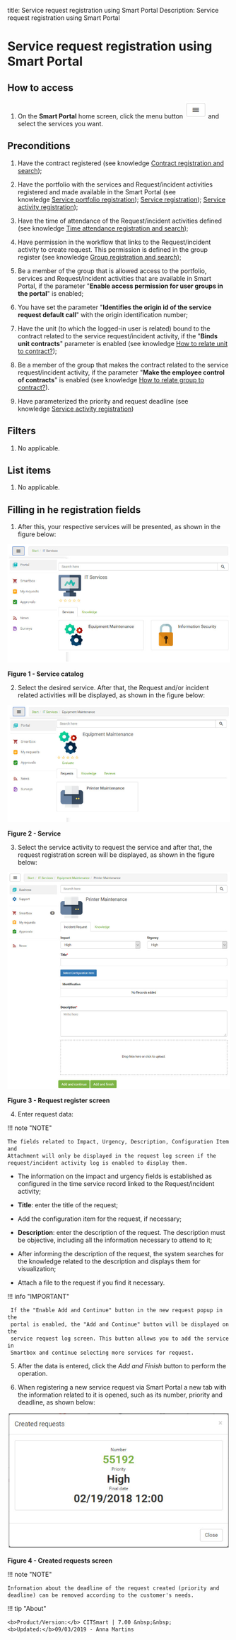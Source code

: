 title: Service request registration using Smart Portal
Description: Service request registration using Smart Portal

# Service request registration using Smart Portal

How to access
-------------

1.  On the **Smart Portal** home screen, click the menu button ![figure](images/simb-meno.white.jpg) and select the
    services you want.

Preconditions
-------------

1.  Have the contract registered (see knowledge [Contract registration and
    search][1]);

2.  Have the portfolio with the services and Request/incident activities
    registered and made available in the Smart Portal (see knowledge [Service
    portfolio registration][2]); [Service registration][3]); [Service
    activity registration][4]);

3.  Have the time of attendance of the Request/incident activities defined (see
    knowledge [Time attendance registration and search][5]);

4.  Have permission in the workflow that links to the Request/incident activity
    to create request. This permission is defined in the group register (see
    knowledge [Group registration and search][6]);

5.  Be a member of the group that is allowed access to the portfolio, services
    and Request/incident activities that are available in Smart Portal, if the
    parameter "**Enable access permission for user groups in the portal**" is
    enabled;

6.  You have set the parameter "**Identifies the origin id of the service
    request default call**" with the origin identification number;

7.  Have the unit (to which the logged-in user is related) bound to the contract
    related to the service request/incident activity, if the "**Binds unit
    contracts**" parameter is enabled (see knowledge [How to relate unit to
    contract?][7]);

8.  Be a member of the group that makes the contract related to the service
    request/incident activity, if the parameter "**Make the employee control of
    contracts**" is enabled (see knowledge [How to relate group to contract?][8]).

9.  Have parameterized the priority and request deadline (see knowledge [Service
    activity registration][9])

Filters
-------

1.  No applicable.

List items
----------

1.  No applicable.

Filling in he registration fields
---------------------------------

1.  After this, your respective services will be presented, as shown in the
    figure below:

   ![figure](images/solici-img1.jpg)
   
   **Figure 1 - Service catalog**

2.  Select the desired service. After that, the Request and/or incident related
    activities will be displayed, as shown in the figure below:

   ![figure](images/solici-img2.jpg)
   
   **Figure 2 - Service**

3.  Select the service activity to request the service and after that, the
    request registration screen will be displayed, as shown in the figure below:

   ![figure](images/solici-img3.jpg)
   
   **Figure 3 - Request register screen**

4.  Enter request data:

!!! note "NOTE"

    The fields related to Impact, Urgency, Description, Configuration Item and
    Attachment will only be displayed in the request log screen if the
    request/incident activity log is enabled to display them.

-   The information on the impact and urgency fields is established as
    configured in the time service record linked to the Request/incident
    activity;

-   **Title**: enter the title of the request;

-   Add the configuration item for the request, if necessary;

-   **Description**: enter the description of the request. The description must
    be objective, including all the information necessary to attend to it;

-   After informing the description of the request, the system searches for the
    knowledge related to the description and displays them for visualization;

-   Attach a file to the request if you find it necessary.

   !!! info "IMPORTANT"

     If the "Enable Add and Continue" button in the new request popup in the
     portal is enabled, the "Add and Continue" button will be displayed on the
     service request log screen. This button allows you to add the service in
     Smartbox and continue selecting more services for request.

5.  After the data is entered, click the *Add and Finish* button to perform the
    operation.

6.  When registering a new service request via Smart Portal a new tab with the
    information related to it is opened, such as its number, priority and
    deadline, as shown below:

![figure](images/solici-img4.jpg)

**Figure 4 - Created requests screen**

!!! note "NOTE"

    Information about the deadline of the request created (priority and
    deadline) can be removed according to the customer's needs.

        
!!! tip "About"

    <b>Product/Version:</b> CITSmart | 7.00 &nbsp;&nbsp;
    <b>Updated:</b>09/03/2019 - Anna Martins
    
[1]:/en-us/citsmart-platform-7/additional-features/contract-management/use/register-contract.html
[2]:/en-us/citsmart-platform-7/processes/portfolio-and-catalog/register.html
[3]:/en-us/citsmart-platform-7/processes/portfolio-and-catalog/services.html
[4]:/en-us/citsmart-platform-7/processes/portfolio-and-catalog/activity.html
[5]:/en-us/citsmart-platform-7/processes/service-level/time-attendance.html
[6]:/en-us/citsmart-platform-7/initial-settings/access-settings/user/group.html
[7]:/en-us/citsmart-platform-7/processes/tickets/relate-unit.html
[8]:/en-us/citsmart-platform-7/processes/tickets/relate-group.html
[9]:/en-us/citsmart-platform-7/processes/portfolio-and-catalog/activity.html
        
